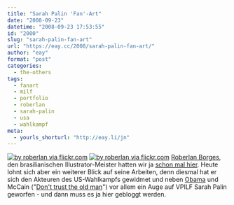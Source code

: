 ```yaml
---
title: "Sarah Palin 'Fan'-Art"
date: "2008-09-23"
datetime: "2008-09-23 17:53:55"
id: "2000"
slug: "sarah-palin-fan-art"
url: "https://eay.cc/2008/sarah-palin-fan-art/"
author: "eay"
format: "post"
categories:
  - the-others
tags:
  - fanart
  - milf
  - portfolio
  - roberlan
  - sarah-palin
  - usa
  - wahlkampf
meta:
  - yourls_shorturl: "http://eay.li/jn"
---
```


[![](/uploads/2008/roberlan_palin1.jpg "by roberlan via flickr.com")](http://www.flickr.com/photos/roberlan/2868237798/) [![](/uploads/2008/roberlan_palin2.jpg "by roberlan via flickr.com")](http://www.flickr.com/photos/roberlan/2881546863/) [Roberlan Borges](http://www.flickr.com/photos/roberlan/), den brasilianischen Illustrator-Meister hatten wir ja [schon mal hier](//eay.cc/2008/hellvis/). Heute lohnt sich aber ein weiterer Blick auf seine Arbeiten, denn diesmal hat er sich den Akteuren des US-Wahlkampfs gewidmet und neben [Obama](http://www.flickr.com/photos/roberlan/2881546497/) und McCain ("[Don't trust the old man](http://www.flickr.com/photos/roberlan/2871033030/)") vor allem ein Auge auf VPILF Sarah Palin geworfen - und dann muss es ja hier gebloggt werden.
